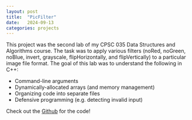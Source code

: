 ```yaml
---
layout: post
title:  "PicFilter"
date:   2024-09-13
categories: projects
---
```

This project was the second lab of my CPSC 035 Data Structures and Algorithms course. The task was to apply various filters (noRed, noGreen, noBlue, invert, grayscale, flipHorizontally, and flipVertically) to a particular image file format. The goal of this lab was to understand the following in C++: 
* Command-line arguments
* Dynamically-allocated arrays (and memory management)
* Organizing code into separate files
* Defensive programming (e.g. detecting invalid input)

<!-- Jekyll requires blog post files to be named according to the following format:

`YEAR-MONTH-DAY-title.MARKUP`

Where `YEAR` is a four-digit number, `MONTH` and `DAY` are both two-digit numbers, and `MARKUP` is the file extension representing the format used in the file. After that, include the necessary front matter. Take a look at the source for this post to get an idea about how it works. -->

<!-- Jekyll also offers powerful support for code snippets:

{% highlight ruby %}
def print_hi(name)
  puts "Hi, #{name}"
end
print_hi('Tom')
#=> prints 'Hi, Tom' to STDOUT.
{% endhighlight %} -->

Check out the [Github][github] for the code! 

[github]: https://gitfront.io/r/ihsu1/tefm2WdMTYsm/PicFilter/